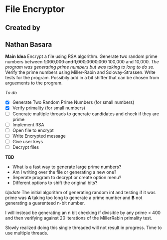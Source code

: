# File Encryptor
## Created by
## Nathan Basara
**Main Idea**
Encrypt a file using RSA algorithm. Generate two random prime numbers between ~~1,000,000 and 1,000,0000,000~~ 100,000 and 10,000.  *The program was generating prime numbers but was taking to long to do so.*   Verify the prime numbers using Miller-Rabin and Solovay-Strassen. Write tests for the program.  Possibily add in a bit shifter that can be chosen from arguements to the program.

*To do*
- [X] Generate Two Random Prime Numbers (for small numbers)
- [X] Verify primality (for small numbers)
- [ ] Generate multiple threads to generate candidates and check if they are prime
- [ ] Implement RSA
- [ ] Open file to encrypt
- [ ] Write Encrypted message
- [ ] Give user keys
- [ ] Decrypt files

**TBD**
- What is a fast way to generate large prime numbers?
- Am I writing over the file or generating a new one?
- Seperate program to decrypt or create option menu?
- Different options to shift the original bits?

*Update*
The initial algorithm of generating random int and testing if it was prime was **A** taking too long to generate a prime number and **B** not generating a guarenteed n-bit number.

I will instead be generating an n bit checking if divisible by any prime < 400 and then verifying against 20 iterations of the MillerRabin primality test.

Slowly realized doing this single threaded will not result in progress.  Time to use multiple threads.
